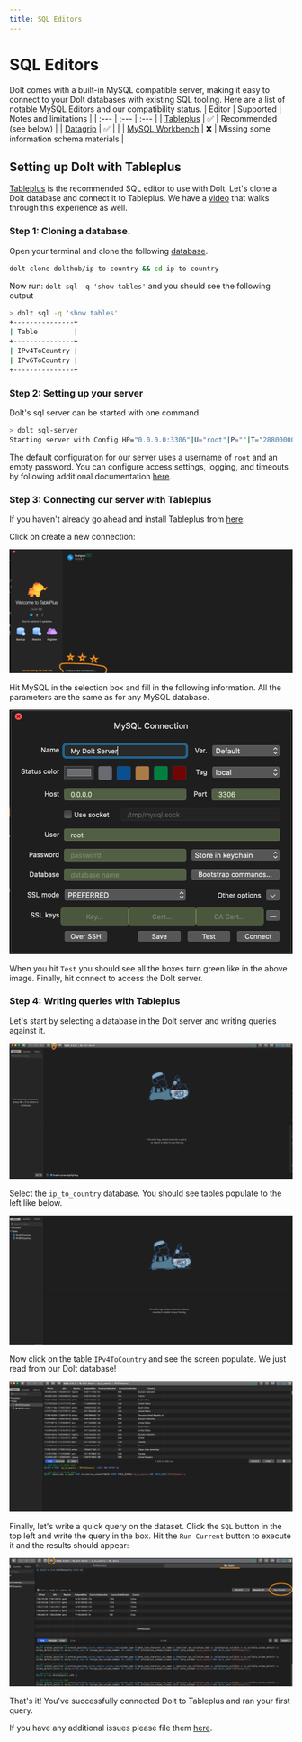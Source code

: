 ```yaml
---
title: SQL Editors
---
```


# SQL Editors

Dolt comes with a built-in MySQL compatible server, making it easy to connect to your Dolt databases with existing SQL tooling. Here are a list of notable MySQL Editors and our compatibility status.
| Editor | Supported | Notes and limitations |
| :--- | :--- | :--- |
| [Tableplus](https://tableplus.com/) | ✅ | Recommended (see below) |
| [Datagrip](https://www.jetbrains.com/datagrip/) | ✅ | |
| [MySQL Workbench](https://www.mysql.com/products/workbench/) | ❌ | Missing some information schema materials |

## Setting up Dolt with Tableplus

[Tableplus](https://tableplus.com/) is the recommended SQL editor to use with Dolt. Let's clone a Dolt database and connect it to Tableplus. We have a [video](https://www.youtube.com/watch?v=0FkYraVqNjM) that walks through this experience as well. 

### Step 1: Cloning a database.

Open your terminal and clone the following [database](https://www.dolthub.com/repositories/dolthub/ip-to-country/data/master).

```bash
dolt clone dolthub/ip-to-country && cd ip-to-country
```

Now run: `dolt sql -q 'show tables'` and you should see the following output

```bash
> dolt sql -q 'show tables'
+---------------+
| Table         |
+---------------+
| IPv4ToCountry |
| IPv6ToCountry |
+---------------+
```

### Step 2: Setting up your server

Dolt's sql server can be started with one command.

``` bash
> dolt sql-server
Starting server with Config HP="0.0.0.0:3306"|U="root"|P=""|T="28800000"|R="false"|L="info"
```

The default configuration for our server uses a username of `root` and an empty password. You can configure access settings, logging, and timeouts by following additional documentation [here](https://docs.dolthub.com/reference/cli#dolt-sql-server).

### Step 3: Connecting our server with Tableplus

If you haven't already go ahead and install Tableplus from [here](https://tableplus.com/download):

Click on create a new connection:

![](../../../.gitbook/assets/tableplus-create-new-connection.png)

Hit MySQL in the selection box and fill in the following information. All the parameters are the same as for any MySQL database.

![](../../../.gitbook/assets/tableplus-connect-info.png)

When you hit `Test` you should see all the boxes turn green like in the above image. Finally, hit connect
to access the Dolt server.

### Step 4: Writing queries with Tableplus

Let's start by selecting a database in the Dolt server and writing queries against it.

![](../../../.gitbook/assets/select-db-tableplus.png)

Select the `ip_to_country` database. You should see tables populate to the left like below.

![](../../../.gitbook/assets/tables-on-left-tableplus.png)

Now click on the table `IPv4ToCountry` and see the screen populate. We just read from our Dolt database!

![](../../../.gitbook/assets/open-table-tableplus.png)

Finally, let's write a quick query on the dataset. Click the `SQL` button in the top left and write the query in the box. Hit the `Run Current` button to execute it and the results should appear:

![](../../../.gitbook/assets/run-query-tableplus.png)

That's it! You've successfully connected Dolt to Tableplus and ran your first query.

If you have any additional issues please file them [here](https://github.com/dolthub/dolt/issues).
